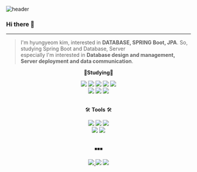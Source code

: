 ![header](https://capsule-render.vercel.app/api?type=waving&color=random&height=350&section=header&text=kyeom%20gyeom&animation=fadeIn&fontSize=90)

### Hi there 👋
---
>I'm hyungyeom kim, interested in __DATABASE, SPRING Boot, JPA__. So, studying Spring Boot and Database, Server  
>especially I'm interested in __Database design and management, Server deployment and data communication__. <br/>

<div align="center">
            <p style="font-weight:bold">📝<b>Studying</b>📝</p>
            <img src="https://img.shields.io/badge/Spring Boot-6DB33F?style=flat-square&logo=Spring Boot&logoColor=white"/>
            <img src="https://img.shields.io/badge/Spring-6DB33F?style=flat-square&logo=Spring&logoColor=white"/>
            <img src="https://img.shields.io/badge/Python-3766AB?style=flat-square&logo=Python&logoColor=white"/>
            <img src="https://img.shields.io/badge/Django-092E20?style=flat-square&logo=Django&logoColor=white"/>
            <img src="https://img.shields.io/badge/MySQL-4479A1?style=flat-square&logo=MySQL&logoColor=white"/>
            <br/>
            <img src="https://img.shields.io/badge/Scikit--learn-F7931E?style=flat-square&logo=Scikit-learn&logoColor=white"/>
            <img src="https://img.shields.io/badge/Pandas-150458?style=flat-square&logo=Pandas&logoColor=white"/>
            <img src="https://img.shields.io/badge/TensorFlow-FF6F00?style=flat-square&logo=TensorFlow&logoColor=white"/>
            <br/>
</div> &nbsp

<div align="center">
            <p>🛠️ <b>Tools</b> 🛠️</p>
            <img src="https://img.shields.io/badge/Jupyter-F37626?style=flat-square&logo=Jupyter&logoColor=white"/>
            <img src="https://img.shields.io/badge/Google Colab-F9AB00?style=flat-square&logo=Google Colab&logoColor=white"/>
            <img src="https://img.shields.io/badge/Intellij IDEA-000000?style=flat-square&logo=Intellij IDEA&logoColor=white"/>
            <br/>
            <img src="https://img.shields.io/badge/Pycharm-000000?style=flat-square&logo=Pycharm&logoColor=white"/>
            <img src="https://img.shields.io/badge/Visual Studio Code-007ACC?style=flat-square&logo=Visual Studio Code&logoColor=white"/>
</div> &nbsp

<div align="center"> 
            <p>◾◾◾</p>
            <a href="https://kylo8.tistory.com"><img src="https://img.shields.io/badge/Tistory-000000?style=flat-square&logo=Tistory&logoColor=white"/>
            <a href="mailto:rlagusrua3687@gmail.com"><img src="https://img.shields.io/badge/Gmail-EA4335?style=flat-square&logo=Gmail&logoColor=white"/></a>
           <a href="https://hits.seeyoufarm.com"><img src="https://hits.seeyoufarm.com/api/count/incr/badge.svg?url=https%3A%2F%2Fgithub.com%2Fkylo-dev&count_bg=%2379C83D&title_bg=%23555555&icon=github.svg&icon_color=%23E7E7E7&title=hits&edge_flat=false"/></a>
</div>
